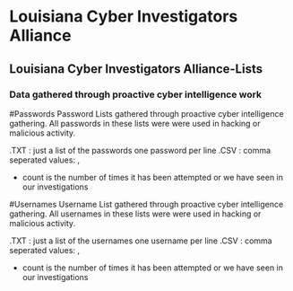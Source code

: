 # Louisiana Cyber Investigators Alliance
## Louisiana Cyber Investigators Alliance-Lists
### Data gathered through proactive cyber intelligence work

#Passwords
Password Lists gathered through proactive cyber intelligence gathering. All passwords in these lists were 
were used in hacking or malicious activity. 
 
.TXT : just a list of the passwords one password per line
.CSV : comma seperated values: <password>, <count>
- count is the number of times it has been attempted or we have seen in our investigations

#Usernames
Username List gathered through proactive cyber intelligence gathering. All usernames in these lists were 
were used in hacking or malicious activity. 
  
.TXT : just a list of the usernames one username per line
.CSV : comma seperated values: <username>, <count>
- count is the number of times it has been attempted or we have seen in our investigations

